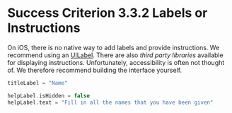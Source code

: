 # Success Criterion 3.3.2 Labels or Instructions

On iOS, there is no native way to add labels and provide instructions. We recommend using an [UILabel](https://developer.apple.com/documentation/uikit/uilabel). There are also _third party libraries_ available for displaying instructions. Unfortunately, accessibility is often not thought of. We therefore recommend building the interface yourself.

```swift
titleLabel = "Name"

helpLabel.isHidden = false
helpLabel.text = "Fill in all the names that you have been given"
```
